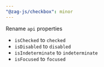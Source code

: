 ```yaml
---
"@zag-js/checkbox": minor
---
```


Rename `api` properties

- `isChecked` to `checked`
- `isDisabled` to `disabled`
- `isIndeterminate` to `indeterminate`
- `isFocused` to `focused`
